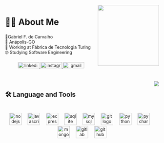 <img align="right" height="200" src="https://mir-s3-cdn-cf.behance.net/project_modules/hd/89d8a336589167.57545d7b953e2.gif"  />

###

<h1 align="left">👩‍💻 About Me</h1>

###

<p align="left">🙂Gabriel F. de Carvalho<br>📍 Anápolis-GO<br>👷 Working at Fábrica de Tecnologia Turing<br>🤓 Studying Software Engineering</p>

###

<div align="center">
  <a href="https://www.linkedin.com/in/gabriel-de-carvalho-a4b9042a0/" target="_blank">
    <img src="https://raw.githubusercontent.com/maurodesouza/profile-readme-generator/master/src/assets/icons/social/linkedin/default.svg" width="70" height="20" alt="linkedin logo"  />
  </a>
  <a href="https://www.instagram.com/gabrielcarvalhofr/" target="_blank">
    <img src="https://raw.githubusercontent.com/maurodesouza/profile-readme-generator/master/src/assets/icons/social/instagram/default.svg" width="70" height="20" alt="instagram logo"  />
  </a>
  <a href="https://mail.google.com/mail/u/0/#sent?compose=CllgCJqZhvJMNhlWFqMLFfZWcKBJvRKnLdBHZhHTTCZfFnLvFKbCkdWPMJGNdwxwRNRbCVCBTvV" target="_blank">
    <img src="https://raw.githubusercontent.com/maurodesouza/profile-readme-generator/master/src/assets/icons/social/gmail/default.svg" width="70" height="20" alt="gmail logo"  />
  </a>
</div>

###

<br clear="both">

<img align="right" src="https://profile-counter.glitch.me/gabrielgfc/count.svg?"  />

###

<h2 align="left">🛠 Language and Tools</h2>

###

<br clear="both">

<div align="center">
  <img src="https://cdn.jsdelivr.net/gh/devicons/devicon/icons/nodejs/nodejs-original.svg" height="40" alt="nodejs logo"  />
  <img width="12" />
  <img src="https://cdn.jsdelivr.net/gh/devicons/devicon/icons/javascript/javascript-original.svg" height="40" alt="javascript logo"  />
  <img width="12" />
  <img src="https://cdn.jsdelivr.net/gh/devicons/devicon/icons/express/express-original.svg" height="40" alt="express logo"  />
  <img width="12" />
  <img src="https://cdn.jsdelivr.net/gh/devicons/devicon/icons/sqlite/sqlite-original.svg" height="40" alt="sqlite logo"  />
  <img width="12" />
  <img src="https://cdn.jsdelivr.net/gh/devicons/devicon/icons/mysql/mysql-original.svg" height="40" alt="mysql logo"  />
  <img width="12" />
  <img src="https://cdn.jsdelivr.net/gh/devicons/devicon/icons/git/git-original.svg" height="40" alt="git logo"  />
  <img width="12" />
  <img src="https://cdn.jsdelivr.net/gh/devicons/devicon/icons/python/python-original.svg" height="40" alt="python logo"  />
  <img width="12" />
  <img src="https://cdn.jsdelivr.net/gh/devicons/devicon/icons/pycharm/pycharm-original.svg" height="40" alt="pycharm logo"  />
  <img width="12" />
  <img src="https://cdn.jsdelivr.net/gh/devicons/devicon/icons/mongodb/mongodb-original.svg" height="40" alt="mongodb logo"  />
  <img width="12" />
  <img src="https://cdn.jsdelivr.net/gh/devicons/devicon/icons/gitlab/gitlab-original.svg" height="40" alt="gitlab logo"  />
  <img width="12" />
  <img src="https://cdn.jsdelivr.net/gh/devicons/devicon/icons/github/github-original.svg" height="40" alt="github logo"  />
</div>

###
